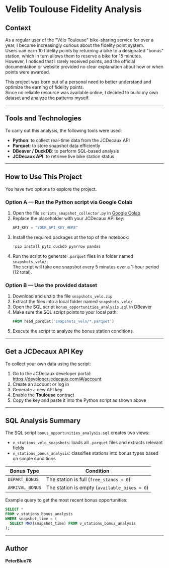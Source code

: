 # Velib Toulouse Fidelity Analysis

## Context

As a regular user of the "Vélo Toulouse" bike-sharing service for over a year, I became increasingly curious about the fidelity point system.  
Users can earn 10 fidelity points by returning a bike to a designated "bonus" station, which in turn allows them to reserve a bike for 15 minutes.  
However, I noticed that I rarely received points, and the official documentation or website provided no clear explanation about how or when points were awarded.

This project was born out of a personal need to better understand and optimize the earning of fidelity points.  
Since no reliable resource was available online, I decided to build my own dataset and analyze the patterns myself.

---

## Tools and Technologies

To carry out this analysis, the following tools were used:

- **Python**: to collect real-time data from the JCDecaux API
- **Parquet**: to store snapshot data efficiently
- **DBeaver / DuckDB**: to perform SQL-based analysis
- **JCDecaux API**: to retrieve live bike station status

---

## How to Use This Project

You have two options to explore the project.

### Option A — Run the Python script via Google Colab

1. Open the file `scripts_snapshot_collector.py` in [Google Colab](https://colab.research.google.com/)
2. Replace the placeholder with your JCDecaux API key:
   ```python
   API_KEY = "YOUR_API_KEY_HERE"
   ```
3. Install the required packages at the top of the notebook:
   ```python
   !pip install pytz duckdb pyarrow pandas
   ```
4. Run the script to generate `.parquet` files in a folder named `snapshots_velo/`.  
   The script will take one snapshot every 5 minutes over a 1-hour period (12 total).

### Option B — Use the provided dataset

1. Download and unzip the file `snapshots_velo.zip`
2. Extract the files into a local folder named `snapshots_velo/`
3. Open the SQL script `bonus_opportunities_analysis.sql` in DBeaver
4. Make sure the SQL script points to your local path:
   ```sql
   FROM read_parquet('snapshots_velo/*.parquet')
   ```
5. Execute the script to analyze the bonus station conditions.

---

## Get a JCDecaux API Key

To collect your own data using the script:

1. Go to the JCDecaux developer portal: https://developer.jcdecaux.com/#/account
2. Create an account or log in
3. Generate a new API key
4. Enable the **Toulouse** contract
5. Copy the key and paste it into the Python script as shown above

---

## SQL Analysis Summary

The SQL script `bonus_opportunities_analysis.sql` creates two views:

- `v_stations_velo_snapshots`: loads all `.parquet` files and extracts relevant fields
- `v_stations_bonus_analysis`: classifies stations into bonus types based on simple conditions

| Bonus Type       | Condition                          |
|------------------|-------------------------------------|
| `DEPART_BONUS`   | The station is full (`free_stands = 0`) |
| `ARRIVAL_BONUS`  | The station is empty (`available_bikes = 0`) |

Example query to get the most recent bonus opportunities:
```sql
SELECT *
FROM v_stations_bonus_analysis
WHERE snapshot_time = (
  SELECT MAX(snapshot_time) FROM v_stations_bonus_analysis
);
```

---


## Author

**PeterBlue78**
